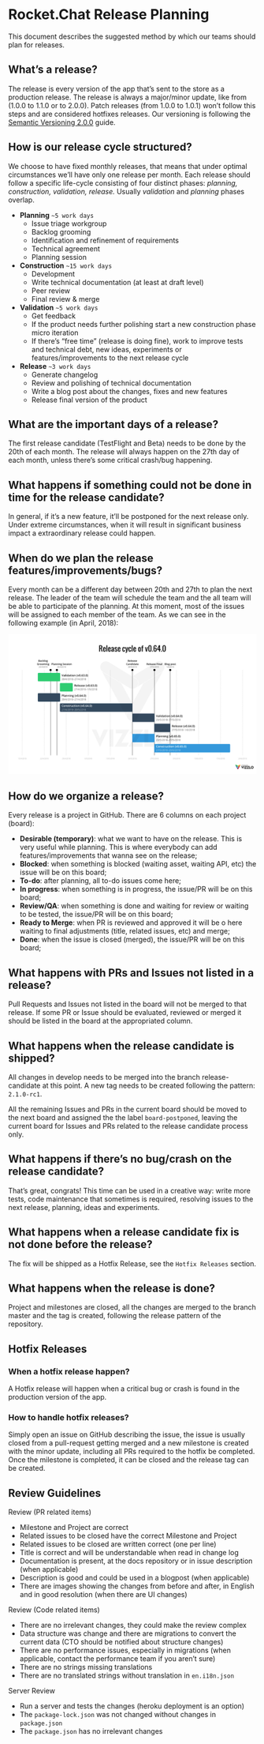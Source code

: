 # Rocket.Chat Release Planning

 This document describes the suggested method by which our teams should plan for releases.

## What’s a release?

 The release is every version of the app that’s sent to the store as a production release. The release is always a major/minor update, like from (1.0.0 to 1.1.0 or to 2.0.0). Patch releases (from 1.0.0 to 1.0.1) won’t follow this steps and are considered hotfixes releases. Our versioning is following the [Semantic Versioning 2.0.0](https://semver.org/) guide.

## How is our release cycle structured?

We choose to have fixed monthly releases, that means that under optimal circumstances we’ll have only one release per month. Each release should follow a specific life-cycle consisting of four distinct phases: _planning, construction, validation, release._ Usually _validation_ and _planning_ phases overlap.

- **Planning** `~5 work days`
  - Issue triage workgroup
  - Backlog grooming
  - Identification and refinement of requirements
  - Technical agreement
  - Planning session
- **Construction** `~15 work days`
  - Development
  - Write technical documentation (at least at draft level)
  - Peer review
  - Final review & merge
- **Validation** `~5 work days`
  - Get feedback
  - If the product needs further polishing start a new construction phase micro iteration
  - If there’s “free time” (release is doing fine), work to improve tests and technical debt, new ideas, experiments or features/improvements to the next release cycle
- **Release** `~3 work days`
  - Generate changelog
  - Review and polishing of technical documentation
  - Write a blog post about the changes, fixes and new features
  - Release final version of the product

## What are the important days of a release?

The first release candidate (TestFlight and Beta) needs to be done by the 20th of each month. The release will always happen on the 27th day of each month, unless there’s some critical crash/bug happening.

## What happens if something could not be done in time for the release candidate?

In general, if it’s a new feature, it’ll be postponed for the next release only. Under extreme circumstances, when it will result in significant business impact a extraordinary release could happen.

## When do we plan the release features/improvements/bugs?

Every month can be a different day between 20th and 27th to plan the next release. The leader of the team will schedule the team and the all team will be able to participate of the planning. At this moment, most of the issues will be assigned to each member of the team. As we can see in the following example (in April, 2018):

![chart](./release-cycle.png)

## How do we organize a release?

Every release is a project in GitHub. There are 6 columns on each project (board):

- **Desirable (temporary)**: what we want to have on the release. This is very useful while planning. This is where everybody can add features/improvements that wanna see on the release;
- **Blocked**: when something is blocked (waiting asset, waiting API, etc) the issue will be on this board;
- **To-do**: after planning, all to-do issues come here;
- **In progress**: when something is in progress, the issue/PR will be on this board;
- **Review/QA**: when something is done and waiting for review or waiting to be tested, the issue/PR will be on this board;
- **Ready to Merge**: when PR is reviewed and approved it will be o here waiting to final adjustments (title, related issues, etc) and merge;
- **Done**: when the issue is closed (merged), the issue/PR will be on this board;

## What happens with PRs and Issues not listed in a release?

Pull Requests and Issues not listed in the board will not be merged to that release. If some PR or Issue should be evaluated, reviewed or merged it should be listed in the board at the appropriated column.

## What happens when the release candidate is shipped?

All changes in develop needs to be merged into the branch release-candidate at this point. A new tag needs to be created following the pattern: `2.1.0-rc1`.

All the remaining Issues and PRs in the current board should be moved to the next board and assigned the the label `board-postponed`, leaving the current board for Issues and PRs related to the release candidate process only.

## What happens if there’s no bug/crash on the release candidate?

That’s great, congrats! This time can be used in a creative way: write more tests, code maintenance that sometimes is required, resolving issues to the next release, planning, ideas and experiments.

## What happens when a release candidate fix is not done before the release?

The fix will be shipped as a Hotfix Release, see the `Hotfix Releases` section.

## What happens when the release is done?

Project and milestones are closed, all the changes are merged to the branch master and the tag is created, following the release pattern of the repository.

## Hotfix Releases

### When a hotfix release happen?

A Hotfix release will happen when a critical bug or crash is found in the production version of the app.

### How to handle hotfix releases?

Simply open an issue on GitHub describing the issue, the issue is usually closed from a pull-request getting merged and a new milestone is created with the minor update, including all PRs required to the hotfix be completed. Once the milestone is completed, it can be closed and the release tag can be created.

## Review Guidelines

Review (PR related items)

- Milestone and Project are correct
- Related issues to be closed have the correct Milestone and Project
- Related issues to be closed are written correct (one per line)
- Title is correct and will be understandable when read in change log
- Documentation is present, at the docs repository or in issue description (when applicable)
- Description is good and could be used in a blogpost (when applicable)
- There are images showing the changes from before and after, in English and in good resolution (when there are UI changes)

Review (Code related items)

- There are no irrelevant changes, they could make the review complex
- Data structure was change and there are migrations to convert the current data (CTO should be notified about structure changes)
- There are no performance issues, especially in migrations (when applicable, contact the performance team if you aren’t sure)
- There are no strings missing translations
- There are no translated strings without translation in `en.i18n.json`

Server Review

- Run a server and tests the changes (heroku deployment is an option)
- The `package-lock.json` was not changed without changes in `package.json`
- The `package.json` has no irrelevant changes
